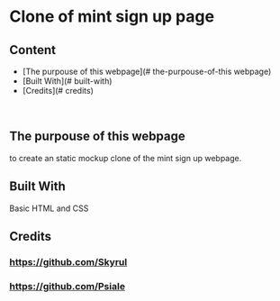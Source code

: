 # Clone of mint sign up page

## Content

* [The purpouse of this webpage](# the-purpouse-of-this webpage)
* [Built With](# built-with)
* [Credits](# credits)
<br>

## The purpouse of this webpage
to create an static mockup clone of the mint sign up webpage. 
<br>

## Built With
Basic HTML and CSS



## Credits
### https://github.com/Skyrul
### https://github.com/Psiale
